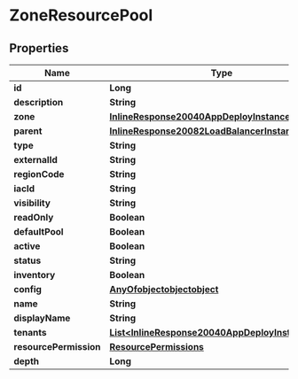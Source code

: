 

# ZoneResourcePool

## Properties

Name | Type | Description | Notes
------------ | ------------- | ------------- | -------------
**id** | **Long** |  |  [optional]
**description** | **String** |  |  [optional]
**zone** | [**InlineResponse20040AppDeployInstance**](InlineResponse20040AppDeployInstance.md) |  |  [optional]
**parent** | [**InlineResponse20082LoadBalancerInstanceSslCert**](InlineResponse20082LoadBalancerInstanceSslCert.md) |  |  [optional]
**type** | **String** |  |  [optional]
**externalId** | **String** |  |  [optional]
**regionCode** | **String** |  |  [optional]
**iacId** | **String** |  |  [optional]
**visibility** | **String** |  |  [optional]
**readOnly** | **Boolean** |  |  [optional]
**defaultPool** | **Boolean** |  |  [optional]
**active** | **Boolean** |  |  [optional]
**status** | **String** |  |  [optional]
**inventory** | **Boolean** |  |  [optional]
**config** | [**AnyOfobjectobjectobject**](AnyOfobjectobjectobject.md) |  |  [optional]
**name** | **String** |  |  [optional]
**displayName** | **String** |  |  [optional]
**tenants** | [**List&lt;InlineResponse20040AppDeployInstance&gt;**](InlineResponse20040AppDeployInstance.md) |  |  [optional]
**resourcePermission** | [**ResourcePermissions**](ResourcePermissions.md) |  |  [optional]
**depth** | **Long** |  |  [optional]




